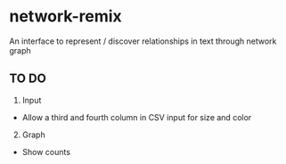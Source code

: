 # network-remix

An interface to represent / discover relationships in text through network graph


## TO DO

1. Input

  * Allow a third and fourth column in CSV input for size and color

2. Graph

  * Show counts